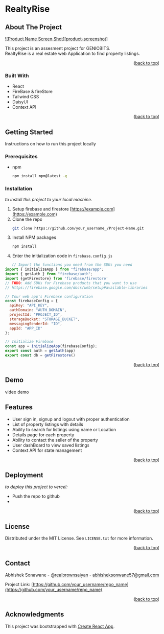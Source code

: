 <!-- ABOUT THE PROJECT -->
# RealtyRise

## About The Project

[![Product Name Screen Shot][product-screenshot]](https://example.com)

This project is an assesment project for GENIOBITS. \
RealtyRise is a real estate web Application to find property listings.  

<p align="right">(<a href="#readme-top">back to top</a>)</p>



### Built With


* React
* FireBase & fireStore
* Tailwind CSS
* DaisyUI
* Context API


<p align="right">(<a href="#readme-top">back to top</a>)</p>



<!-- GETTING STARTED -->
## Getting Started

Instructions on how to run this project locally

### Prerequisites


* npm
  ```sh
  npm install npm@latest -g
  ```

### Installation

_to install this project to your local machine._

1. Setup firebase and firestore [https://example.com](https://example.com)
2. Clone the repo
   ```sh
   git clone https://github.com/your_username_/Project-Name.git
   ```
3. Install NPM packages
   ```sh
   npm install
   ```
4. Enter the initialization code in `firebase.config.js`
```js
   // Import the functions you need from the SDKs you need
import { initializeApp } from "firebase/app";
import { getAuth } from "firebase/auth";
import {getFirestore} from 'firebase/firestore'
// TODO: Add SDKs for Firebase products that you want to use
// https://firebase.google.com/docs/web/setup#available-libraries

// Your web app's Firebase configuration
const firebaseConfig = {
  apiKey: "API_KEY",
  authDomain: "AUTH_DOMAIN",
  projectId: "PROJECT_ID",
  storageBucket: "STORAGE_BUCKET",
  messagingSenderId: "ID",
  appId: "APP_ID"
};

// Initialize Firebase
const app = initializeApp(firebaseConfig);
export const auth = getAuth(app)
export const db = getFirestore()
   ```

<p align="right">(<a href="#readme-top">back to top</a>)</p>



<!-- USAGE EXAMPLES -->
## Demo

video demo

## Features
* User sign in, signup and logout with proper authentication
* List of property listings with details
* Ability to search for listings using name or Location
* Details page for each property
* Ability to contact the seller of the property
* User dashBoard to view saved listings 
* Context API for state management



<p align="right">(<a href="#readme-top">back to top</a>)</p>



<!-- ROADMAP -->
## Deployment
_to deploy this project to vercel:_

* Push the repo to github
* 


<p align="right">(<a href="#readme-top">back to top</a>)</p>

 
<!-- LICENSE -->
## License

Distributed under the MIT License. See `LICENSE.txt` for more information.

<p align="right">(<a href="#readme-top">back to top</a>)</p>



<!-- CONTACT -->
## Contact

Abhishek Sonawane - [@realbrownsaiyan](https://twitter.com/realbrownsaiyan) - abhisheksonwane57@gmail.com

Project Link: [https://github.com/your_username/repo_name](https://github.com/your_username/repo_name)

<p align="right">(<a href="#readme-top">back to top</a>)</p>

## Acknowledgments

This project was bootstrapped with [Create React App](https://github.com/facebook/create-react-app).
